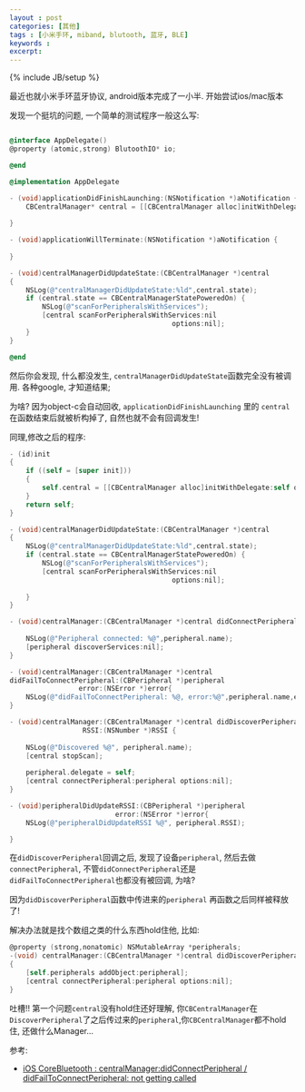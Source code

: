 ```yaml
---
layout : post
categories: [其他]
tags : [小米手环, miband, blutooth, 蓝牙, BLE]
keywords : 
excerpt: 
---
```

{% include JB/setup %}

最近也就小米手环蓝牙协议, android版本完成了一小半. 开始尝试ios/mac版本

发现一个挺坑的问题, 一个简单的测试程序一般这么写:

```Objective-C

@interface AppDelegate()
@property (atomic,strong) BlutoothIO* io;

@end

@implementation AppDelegate

- (void)applicationDidFinishLaunching:(NSNotification *)aNotification {
    CBCentralManager* central = [[CBCentralManager alloc]initWithDelegate:self queue:nil options:nil];
    
}

- (void)applicationWillTerminate:(NSNotification *)aNotification {
    
}

- (void)centralManagerDidUpdateState:(CBCentralManager *)central
{
    NSLog(@"centralManagerDidUpdateState:%ld",central.state);
    if (central.state == CBCentralManagerStatePoweredOn) {
        NSLog(@"scanForPeripheralsWithServices");
        [central scanForPeripheralsWithServices:nil
                                        options:nil];
    }
}

@end
```

然后你会发现, 什么都没发生, `centralManagerDidUpdateState`函数完全没有被调用. 各种google, 才知道结果; 

为啥? 因为object-c会自动回收, `applicationDidFinishLaunching` 里的 `central` 在函数结束后就被析构掉了, 自然也就不会有回调发生!

同理,修改之后的程序:

```Objective-C
- (id)init
{
    if ((self = [super init]))
    {
        self.central = [[CBCentralManager alloc]initWithDelegate:self queue:nil options:nil];
    }
    return self;
}

- (void)centralManagerDidUpdateState:(CBCentralManager *)central
{
    NSLog(@"centralManagerDidUpdateState:%ld",central.state);
    if (central.state == CBCentralManagerStatePoweredOn) {
        NSLog(@"scanForPeripheralsWithServices");
        [central scanForPeripheralsWithServices:nil
                                        options:nil];
        
    }
}

- (void)centralManager:(CBCentralManager *)central didConnectPeripheral:(CBPeripheral *)peripheral {
    
    NSLog(@"Peripheral connected: %@",peripheral.name);
    [peripheral discoverServices:nil];
}

- (void)centralManager:(CBCentralManager *)central
didFailToConnectPeripheral:(CBPeripheral *)peripheral
                 error:(NSError *)error{
    NSLog(@"didFailToConnectPeripheral: %@, error:%@",peripheral.name,error);
}

- (void)centralManager:(CBCentralManager *)central didDiscoverPeripheral:(CBPeripheral *)peripheral advertisementData:(NSDictionary *) advertisementData
                  RSSI:(NSNumber *)RSSI {
    
    NSLog(@"Discovered %@", peripheral.name);
    [central stopScan];
    
    peripheral.delegate = self;
    [central connectPeripheral:peripheral options:nil];
}

- (void)peripheralDidUpdateRSSI:(CBPeripheral *)peripheral
                          error:(NSError *)error{
    NSLog(@"peripheralDidUpdateRSSI %@", peripheral.RSSI);

}
```

在`didDiscoverPeripheral`回调之后, 发现了设备`peripheral`, 然后去做`connectPeripheral`, 不管`didConnectPeripheral`还是`didFailToConnectPeripheral`也都没有被回调, 为啥? 

因为`didDiscoverPeripheral`函数中传进来的`peripheral` 再函数之后同样被释放了!

解决办法就是找个数组之类的什么东西hold住他, 比如:

```Objective-C
@property (strong,nonatomic) NSMutableArray *peripherals;
-(void) centralManager:(CBCentralManager *)central didDiscoverPeripheral:(CBPeripheral *)peripheral advertisementData:(NSDictionary *)advertisementData RSSI:(NSNumber *)RSSI
{
    [self.peripherals addObject:peripheral];
    [central connectPeripheral:peripheral options:nil];
}
```

吐槽!! 第一个问题`central`没有hold住还好理解, 你`CBCentralManager`在`DiscoverPeripheral`了之后传过来的`peripheral`,你`CBCentralManager`都不hold住, 还做什么Manager...

参考:

- [iOS CoreBluetooth : centralManager:didConnectPeripheral / didFailToConnectPeripheral: not getting called](http://stackoverflow.com/questions/26377470/ios-corebluetooth-centralmanagerdidconnectperipheral-didfailtoconnectperiph) 

